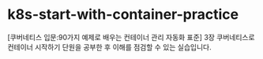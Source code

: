 # k8s-start-with-container-practice
[쿠버네티스 입문:90가지 예제로 배우는 컨테이너 관리 자동화 표준] 3장 쿠버네티스로 컨테이너 시작하기 단원을 공부한 후 이해를 점검할 수 있는 실습입니다.

